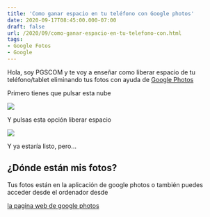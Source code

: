 ```yaml
---
title: 'Como ganar espacio en tu teléfono con Google photos'
date: 2020-09-17T08:45:00.000-07:00
draft: false
url: /2020/09/como-ganar-espacio-en-tu-telefono-con.html
tags: 
- Google Fotos
- Google
---
```


Hola, soy PGSCOM y te voy a enseñar como liberar espacio de tu teléfono/tablet eliminando tus fotos con ayuda de [Google Photos](https://www.google.com/intl/es/photos/about/)

  

  

Primero tienes que pulsar esta nube

[![](https://blogger.googleusercontent.com/img/b/R29vZ2xl/AVvXsEiI3B-Osli3x4KU2kQrXbiNvOy9hxSXLtuD6hBzWlJ4ZBtdZyHMZWdcQZ3br5E91PclI1ITYCGfryO-t6-8_l3kXhCkNTU3lss7jkaKfU4r-Xuzh5-mXG87jCTwGvAF81eV5jyN2aGYiXQ/s320/InkedWhatsApp+Image+2020-05-27+at+14.42.22_LI.jpg)](https://blogger.googleusercontent.com/img/b/R29vZ2xl/AVvXsEiI3B-Osli3x4KU2kQrXbiNvOy9hxSXLtuD6hBzWlJ4ZBtdZyHMZWdcQZ3br5E91PclI1ITYCGfryO-t6-8_l3kXhCkNTU3lss7jkaKfU4r-Xuzh5-mXG87jCTwGvAF81eV5jyN2aGYiXQ/s388/InkedWhatsApp+Image+2020-05-27+at+14.42.22_LI.jpg)

  

Y pulsas esta opción liberar espacio

  

[![](https://blogger.googleusercontent.com/img/b/R29vZ2xl/AVvXsEjgtHujgqwk6tkEOSUoniSJ8sfIQ_m7eTIymog1M-KwD9cIVxT9Xb2lqtjFyGt57XscMPbX2hGrIBZPjuYdvzaWuXCe4qj6M8UEBXJjq8KVsBDGvO_DefZS-R-eCt-87HJi3mSU2lYZDuQ/s320/InkedWhatsApp+Image+2020-05-27+at+14.42.22+%25281%2529_LI.jpg)](https://blogger.googleusercontent.com/img/b/R29vZ2xl/AVvXsEjgtHujgqwk6tkEOSUoniSJ8sfIQ_m7eTIymog1M-KwD9cIVxT9Xb2lqtjFyGt57XscMPbX2hGrIBZPjuYdvzaWuXCe4qj6M8UEBXJjq8KVsBDGvO_DefZS-R-eCt-87HJi3mSU2lYZDuQ/s534/InkedWhatsApp+Image+2020-05-27+at+14.42.22+%25281%2529_LI.jpg)

  

Y ya estaría listo, pero...

¿Dónde están mis fotos?
-----------------------

Tus fotos están en la aplicación de google photos o también puedes acceder desde el ordenador desde

[la pagina web de google photos](https://photos.google.com/)